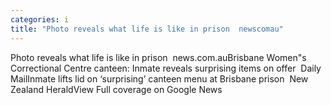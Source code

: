 ```yaml
---
categories: i
title: "Photo reveals what life is like in prison  newscomau"
---
```

Photo reveals what life is like in prison&nbsp;&nbsp;news.com.auBrisbane Women"s Correctional Centre canteen: Inmate reveals surprising items on offer&nbsp;&nbsp;Daily MailInmate lifts lid on ‘surprising’ canteen menu at Brisbane prison&nbsp;&nbsp;New Zealand HeraldView Full coverage on Google News